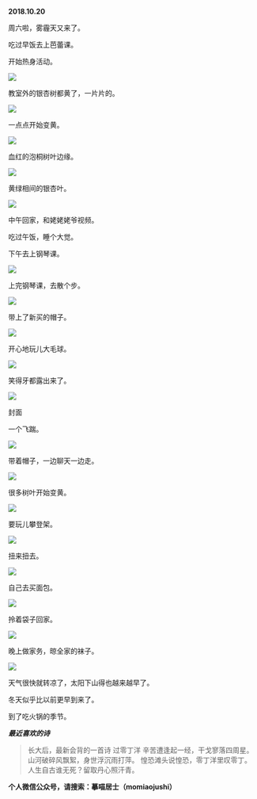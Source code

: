 
          
            
**2018.10.20**

周六啦，雾霾天又来了。

吃过早饭去上芭蕾课。

开始热身活动。




![](//upload-images.jianshu.io/upload_images/51001-c9a6d6fc4dd922e5.jpg)




教室外的银杏树都黄了，一片片的。




![](//upload-images.jianshu.io/upload_images/51001-f387a6008333785e.jpg)




一点点开始变黄。




![](//upload-images.jianshu.io/upload_images/51001-5374dbb0f9aca376.jpg)




血红的泡桐树叶边缘。




![](//upload-images.jianshu.io/upload_images/51001-4e5f9ba678f2e136.jpg)




黄绿相间的银杏叶。




![](//upload-images.jianshu.io/upload_images/51001-2d574d7760c81074.jpg)




中午回家，和姥姥姥爷视频。

吃过午饭，睡个大觉。

下午去上钢琴课。




![](//upload-images.jianshu.io/upload_images/51001-caf6c569a639d36a.jpg)




上完钢琴课，去散个步。




![](//upload-images.jianshu.io/upload_images/51001-0324762400604629.jpg)




带上了新买的帽子。




![](//upload-images.jianshu.io/upload_images/51001-2503db5ed2013802.jpg)




开心地玩儿大毛球。




![](//upload-images.jianshu.io/upload_images/51001-3a81a517431c4ee9.jpg)




笑得牙都露出来了。




![](//upload-images.jianshu.io/upload_images/51001-b26ad17267e77532.jpg)

封面


一个飞踹。




![](//upload-images.jianshu.io/upload_images/51001-d6e809d5ddd2b8a2.jpg)




带着帽子，一边聊天一边走。




![](//upload-images.jianshu.io/upload_images/51001-27c737a769412595.jpg)




很多树叶开始变黄。




![](//upload-images.jianshu.io/upload_images/51001-27cea71ddd7c4978.jpg)




要玩儿攀登架。




![](//upload-images.jianshu.io/upload_images/51001-4d1d7fd8288ccc0c.jpg)




扭来扭去。




![](//upload-images.jianshu.io/upload_images/51001-679508551cf4175a.jpg)




自己去买面包。




![](//upload-images.jianshu.io/upload_images/51001-6040d176b2abc03b.jpg)




拎着袋子回家。




![](//upload-images.jianshu.io/upload_images/51001-a110078f2261c009.jpg)




晚上做家务，晾全家的袜子。




![](//upload-images.jianshu.io/upload_images/51001-8d8ca9adbed9ee2a.jpg)




天气很快就转凉了，太阳下山得也越来越早了。

冬天似乎比以前更早到来了。

到了吃火锅的季节。


***最近喜欢的诗***
>长大后，最新会背的一首诗
过零丁洋
辛苦遭逢起一经，干戈寥落四周星。
山河破碎风飘絮，身世浮沉雨打萍。
惶恐滩头说惶恐，零丁洋里叹零丁。
人生自古谁无死？留取丹心照汗青。




**个人微信公众号，请搜索：摹喵居士（momiaojushi）**

          
        